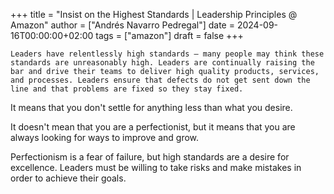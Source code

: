 +++
title = "Insist on the Highest Standards | Leadership Principles @ Amazon"
author = ["Andrés Navarro Pedregal"]
date = 2024-09-16T00:00:00+02:00
tags = ["amazon"]
draft = false
+++

```text
Leaders have relentlessly high standards — many people may think these standards are unreasonably high. Leaders are continually raising the bar and drive their teams to deliver high quality products, services, and processes. Leaders ensure that defects do not get sent down the line and that problems are fixed so they stay fixed.
```

It means that you don't settle for anything less than what you desire.

It doesn't mean that you are a perfectionist, but it means that you are always looking for ways to improve and grow.

Perfectionism is a fear of failure, but high standards are a desire for excellence. Leaders must be willing to take risks and make mistakes in order to achieve their goals.
